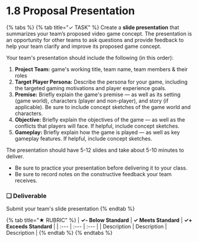 # 1.8 Proposal Presentation

{% tabs %}
{% tab title="✓ TASK" %}
Create a **slide presentation** that summarizes your team’s proposed video game concept. The presentation is an opportunity for other teams to ask questions and provide feedback to help your team clarify and improve its proposed game concept.

Your team's presentation should include the following \(in this order\):

1. **Project Team:** game's working title, team name, team members & their roles
2. **Target Player Persona:** Describe the persona for your game, including the targeted gaming motivations and player experience goals.
3. **Premise:** Briefly explain the game's premise — as well as its setting \(game world\), characters \(player and non-player\), and story \(if applicable\). Be sure to include concept sketches of the game world and characters.
4. **Objective:** Briefly explain the objectives of the game — as well as the conflicts that players will face. If helpful, include concept sketches.
5. **Gameplay:** Briefly explain how the game is played — as well as key gameplay features. If helpful, include concept sketches.

The presentation should have 5-12 slides and take about 5-10 minutes to deliver.

* Be sure to practice your presentation before delivering it to your class.
* Be sure to record notes on the constructive feedback your team receives.

### **❏ Deliverable**

Submit your team's slide presentation
{% endtab %}

{% tab title="★ RUBRIC" %}
| **✓- Below Standard** | **✓ Meets Standard** | **✓+ Exceeds Standard** |
| :--- | :--- | :--- |
| Description | Description | Description |
{% endtab %}
{% endtabs %}

